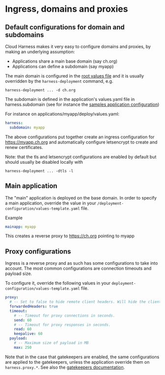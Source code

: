 # Ingress, domains and proxies

## Default configurations for domain and subdomains
Cloud Harness makes it very easy to configure domains and proxies, by making
an underlying assumption:

- Applications share a main base domain (say ch.org)
- Applications can define a subdomain (say myapp)

The main domain is configured in the [root values file](../deployment-configuration/values-template.yaml) and
it is usually overridden by the `harness-deployment` command, e.g.

```
harness-deployment ... -d ch.org
```

The subdomain is defined in the application's values.yaml file in 
harness.subdomain (see for instance the [samples application configuration](../applications/samples/deploy/values.yaml))

For instance on applications/myapp/deploy/values.yaml:

```yaml
harness:
  subdomain: myapp
```

The above configurations put together create an ingress configuration for https://myapp.ch.org and automatically configure letsencrypt to create and renew certificates.

Note:
that the tls and letsencrypt configurations are enabled by default but should usually be disabled locally with

```
harness-deployment ... -dtls -l
```

## Main application

The "main" application is deployed on the base domain.
In order to specify a main application, override the value in your `/deployment-configuration/values-template.yaml` file.

Example
```yaml
mainapp: myapp
```
This creates a reverse proxy to https://ch.org pointing to myapp

## Proxy configurations

Ingress is a reverse proxy and as such has some configurations to take into account.
The most common configurations are connection timeouts and payload size.

To configure it, override the following values in your `deployment-configuration/values-template.yaml` file.

```yaml
proxy:
  # -- Set to false to hide remote client headers. Will hide the client IPs in all logs
  forwardedHeaders: true
  timeout:
    # -- Timeout for proxy connections in seconds.
    send: 60
    # -- Timeout for proxy responses in seconds.
    read: 60
    keepalive: 60
  payload:
    # -- Maximum size of payload in MB
    max: 250
```

Note that in the case that gatekeepers are enabled, the same configurations are applied
to the gatekeepers, unless the application override them on `harness.proxy.*`.
See also the [gatekeepers documentation](./accounts.md#secure-and-enpoint-with-the-gatekeeper).